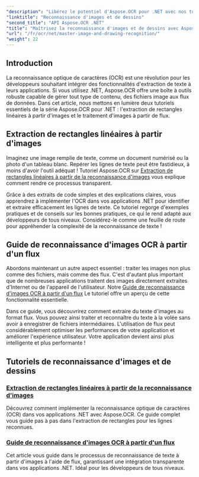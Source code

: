 ```yaml
---
"description": "Libérez le potentiel d'Aspose.OCR pour .NET avec nos tutoriels sur la reconnaissance d'images et de dessins, en apportant l'extraction de texte à vos applications sans effort."
"linktitle": "Reconnaissance d'images et de dessins"
"second_title": "API Aspose.OCR .NET"
"title": "Maîtrisez la reconnaissance d'images et de dessins avec Aspose.OCR pour .NET"
"url": "/fr/ocr/net/master-image-and-drawing-recognition/"
"weight": 22
---
```


## Introduction

La reconnaissance optique de caractères (OCR) est une révolution pour les développeurs souhaitant intégrer des fonctionnalités d'extraction de texte à leurs applications. Si vous utilisez .NET, Aspose.OCR offre une boîte à outils robuste capable de gérer tout type de contenu, des fichiers image aux flux de données. Dans cet article, nous mettons en lumière deux tutoriels essentiels de la série Aspose.OCR pour .NET : l'extraction de rectangles linéaires à partir d'images et le traitement d'images à partir de flux. 

## Extraction de rectangles linéaires à partir d'images

Imaginez une image remplie de texte, comme un document numérisé ou la photo d'un tableau blanc. Repérer les lignes de texte peut être fastidieux, à moins d'avoir l'outil adéquat ! Tutoriel Aspose.OCR sur [Extraction de rectangles linéaires à partir de la reconnaissance d'images](./line-rectangles-from-images-recognition/) vous explique comment rendre ce processus transparent.

Grâce à des extraits de code simples et des explications claires, vous apprendrez à implémenter l'OCR dans vos applications .NET pour identifier et extraire efficacement les lignes de texte. Ce tutoriel regorge d'exemples pratiques et de conseils sur les bonnes pratiques, ce qui le rend adapté aux développeurs de tous niveaux. Considérez-le comme une feuille de route pour appréhender la complexité de la reconnaissance de texte !

## Guide de reconnaissance d'images OCR à partir d'un flux

Abordons maintenant un autre aspect essentiel : traiter les images non plus comme des fichiers, mais comme des flux. C'est d'autant plus important que de nombreuses applications traitent des images directement extraites d'Internet ou de l'appareil de l'utilisateur. Notre [Guide de reconnaissance d'images OCR à partir d'un flux](./guide-to-image-from-stream/) Le tutoriel offre un aperçu de cette fonctionnalité essentielle.

Dans ce guide, vous découvrirez comment extraire du texte d'images au format flux. Vous pouvez ainsi traiter et reconnaître du texte à la volée sans avoir à enregistrer de fichiers intermédiaires. L'utilisation de flux peut considérablement optimiser les performances de votre application et améliorer l'expérience utilisateur. Votre application devient ainsi plus intelligente et plus performante !

## Tutoriels de reconnaissance d'images et de dessins
### [Extraction de rectangles linéaires à partir de la reconnaissance d'images](./line-rectangles-from-images-recognition/)
Découvrez comment implémenter la reconnaissance optique de caractères (OCR) dans vos applications .NET avec Aspose.OCR. Ce guide complet vous guide pas à pas dans l'extraction de rectangles pour les lignes reconnues.
### [Guide de reconnaissance d'images OCR à partir d'un flux](./guide-to-image-from-stream/)
Cet article vous guide dans le processus de reconnaissance de texte à partir d'images à l'aide de flux, garantissant une intégration transparente dans vos applications .NET. Idéal pour les développeurs de tous niveaux.